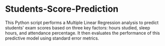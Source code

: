 # Students-Score-Prediction
This Python script performs a Multiple Linear Regression analysis to predict students' exam scores based on three key factors: hours studied, sleep hours, and attendance percentage. It then evaluates the performance of this predictive model using standard error metrics.
